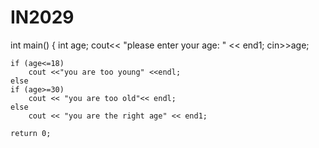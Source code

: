 # IN2029

int main() {
    int age;
    cout<< "please enter your age: "
        << end1;
    cin>>age;

    if (age<=18)
        cout <<"you are too young" <<endl;
    else
    if (age>=30)
        cout << "you are too old"<< endl;
    else
        cout << "you are the right age" << end1;

    return 0;
